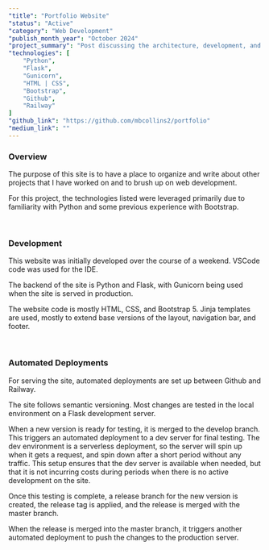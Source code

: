 ```yaml
---
"title": "Portfolio Website"
"status": "Active"
"category": "Web Development"
"publish_month_year": "October 2024"
"project_summary": "Post discussing the architecture, development, and deployment of this site."
"technologies": [
    "Python",
    "Flask",
    "Gunicorn",
    "HTML | CSS",
    "Bootstrap",
    "Github",
    "Railway"
]
"github_link": "https://github.com/mbcollins2/portfolio"
"medium_link": ""
---
```



### Overview
The purpose of this site is to have a place to organize and write about other 
projects that I have worked on and to brush up on web development.

For this project, the technologies listed were leveraged primarily due to 
familiarity with Python and some previous experience with Bootstrap.

<br>

### Development

This website was initially developed over the course of a weekend. VSCode code 
was used for the IDE.

The backend of the site is Python and Flask, with Gunicorn being used when the 
site is served in production.

The website code is mostly HTML, CSS, and Bootstrap 5. Jinja templates are used, 
mostly to extend base versions of the layout, navigation bar, and footer.

<br>

### Automated Deployments

For serving the site, automated deployments are set up between Github and Railway.

The site follows semantic versioning. Most changes are tested in the local 
environment on a Flask development server.

When a new version is ready for testing, it is merged to the develop branch. 
This triggers an automated deployment to a dev server for final testing. The dev 
environment is a serverless deployment, so the server will spin up when it gets 
a request, and spin down after a short period without any traffic. This setup 
ensures that the dev server is available when needed, but that it is not 
incurring costs during periods when there is no active development on the site.

Once this testing is complete, a release branch for the new version is created, 
the release tag is applied, and the release is merged with the master branch.

When the release is merged into the master branch, it triggers another automated 
deployment to push the changes to the production server.